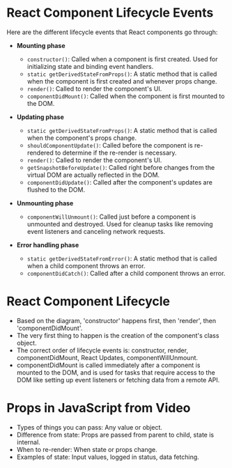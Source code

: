# React Component Lifecycle Events

Here are the different lifecycle events that React components go through:

- **Mounting phase**
  - `constructor()`: Called when a component is first created. Used for initializing state and binding event handlers.
  - `static getDerivedStateFromProps()`: A static method that is called when the component is first created and whenever props change.
  - `render()`: Called to render the component's UI.
  - `componentDidMount()`: Called when the component is first mounted to the DOM.

- **Updating phase**
  - `static getDerivedStateFromProps()`: A static method that is called when the component's props change.
  - `shouldComponentUpdate()`: Called before the component is re-rendered to determine if the re-render is necessary.
  - `render()`: Called to render the component's UI.
  - `getSnapshotBeforeUpdate()`: Called right before changes from the virtual DOM are actually reflected in the DOM.
  - `componentDidUpdate()`: Called after the component's updates are flushed to the DOM.

- **Unmounting phase**
  - `componentWillUnmount()`: Called just before a component is unmounted and destroyed. Used for cleanup tasks like removing event listeners and canceling network requests.

- **Error handling phase**
  - `static getDerivedStateFromError()`: A static method that is called when a child component throws an error.
  - `componentDidCatch()`: Called after a child component throws an error.


# React Component Lifecycle

- Based on the diagram, 'constructor' happens first, then 'render', then 'componentDidMount'.
- The very first thing to happen is the creation of the component's class object.
- The correct order of lifecycle events is: constructor, render, componentDidMount, React Updates, componentWillUnmount.
- componentDidMount is called immediately after a component is mounted to the DOM, and is used for tasks that require access to the DOM like setting up event listeners or fetching data from a remote API.


# Props in JavaScript from Video

- Types of things you can pass: Any value or object.
- Difference from state: Props are passed from parent to child, state is internal.
- When to re-render: When state or props change.
- Examples of state: Input values, logged in status, data fetching.

